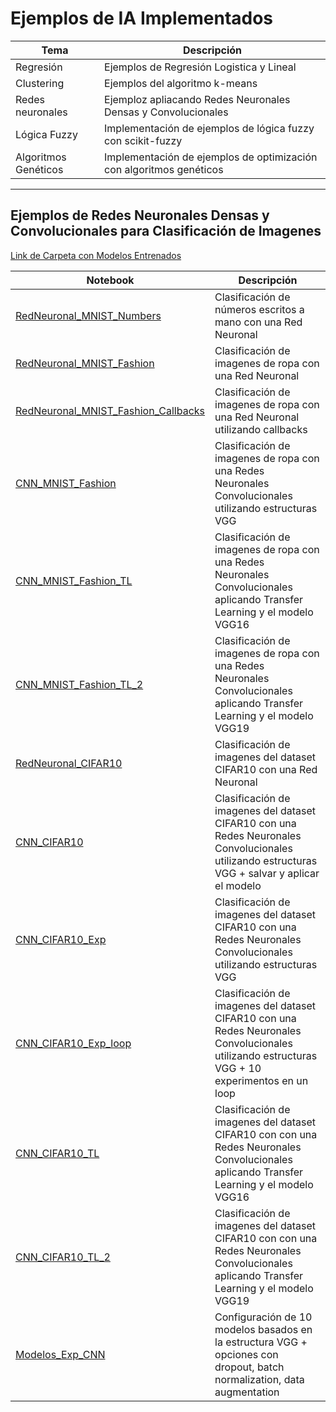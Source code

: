 # Ejemplos de IA Implementados

| Tema                  |Descripción                                                        |
|---                    |---                                                                |
| Regresión             |Ejemplos de Regresión Logistica y Lineal                           |
| Clustering            |Ejemplos del algoritmo k-means                                     |
| Redes neuronales      |Ejemploz apliacando Redes Neuronales Densas y Convolucionales      |
| Lógica Fuzzy          |Implementación de ejemplos de lógica fuzzy con scikit-fuzzy        |
| Algoritmos Genéticos  |Implementación de ejemplos de optimización con algoritmos genéticos|

------------------------------------
## Ejemplos de Redes Neuronales Densas y Convolucionales para Clasificación de Imagenes

[Link de Carpeta con Modelos Entrenados](https://drive.google.com/drive/folders/1-B_6Fbhib1IszEmcK23hTW1iVnaBkxnO?usp=sharing)

| Notebook                             |Descripción                                                        |
|---                                   |---                                                                |
| [RedNeuronal_MNIST_Numbers](https://tinyurl.com/23zzh4qg)            |Clasificación de números escritos a mano con una Red Neuronal                    |
| [RedNeuronal_MNIST_Fashion](https://ibit.ly/dQjd)            |Clasificación de imagenes de ropa  con una Red Neuronal                          |
| [RedNeuronal_MNIST_Fashion_Callbacks](https://ibit.ly/903w)  |Clasificación de imagenes de ropa  con una Red Neuronal utilizando callbacks     |
| [CNN_MNIST_Fashion](https://ibit.ly/NCuC)                    |Clasificación de imagenes de ropa  con una Redes Neuronales Convolucionales utilizando estructuras VGG |
| [CNN_MNIST_Fashion_TL](https://ibit.ly/UnL6)                 |Clasificación de imagenes de ropa  con una Redes Neuronales Convolucionales aplicando Transfer Learning y el modelo VGG16|
| [CNN_MNIST_Fashion_TL_2](https://ibit.ly/PRmE)               |Clasificación de imagenes de ropa  con una Redes Neuronales Convolucionales aplicando Transfer Learning y el modelo VGG19|
| [RedNeuronal_CIFAR10](https://ibit.ly/Iuto)                  |Clasificación de imagenes del dataset CIFAR10 con una Red Neuronal|
| [CNN_CIFAR10](https://ibit.ly/zY4j)                          |Clasificación de imagenes del dataset CIFAR10 con una Redes Neuronales Convolucionales utilizando estructuras VGG + salvar y aplicar el modelo|
| [CNN_CIFAR10_Exp](https://ibit.ly/RxXx)                      |Clasificación de imagenes del dataset CIFAR10 con una Redes Neuronales Convolucionales utilizando estructuras VGG|
| [CNN_CIFAR10_Exp_loop](https://ibit.ly/QA-0)                 |Clasificación de imagenes del dataset CIFAR10 con una Redes Neuronales Convolucionales utilizando estructuras VGG + 10 experimentos en un loop|
| [CNN_CIFAR10_TL](https://is.gd/F67o6W)                       |Clasificación de imagenes del dataset CIFAR10 con con una Redes Neuronales Convolucionales aplicando Transfer Learning y el modelo VGG16|
| [CNN_CIFAR10_TL_2](https://twtr.to/EnJU)                     |Clasificación de imagenes del dataset CIFAR10 con con una Redes Neuronales Convolucionales aplicando Transfer Learning y el modelo VGG19|
| [Modelos_Exp_CNN](https://ibit.ly/80TS)                      |Configuración de 10 modelos basados en la estructura VGG + opciones con dropout, batch normalization, data augmentation|


